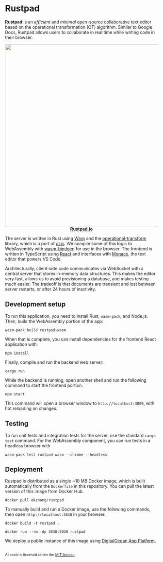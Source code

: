 # Rustpad

**Rustpad** is an _efficient_ and _minimal_ open-source collaborative text
editor based on the operational transformation (OT) algorithm. Similar to Google
Docs, Rustpad allows users to collaborate in real time while writing code in
their browser.

<p align="center">
<a href="https://rustpad.io/">
<img src="https://images.placeholders.dev/?width=600&height=300" width="600"><br>
<strong>Rustpad.io</strong>
</a>
</p>

The server is written in Rust using [Warp](https://github.com/seanmonstar/warp)
and the
[operational-transform](https://github.com/spebern/operational-transform-rs)
library, which is a port of
[ot.js](https://github.com/Operational-Transformation/ot.js). We compile some of
this logic to WebAssembly with
[wasm-bindgen](https://github.com/rustwasm/wasm-bindgen) for use in the browser.
The frontend is written in TypeScript using [React](https://reactjs.org/) and
interfaces with [Monaco](https://github.com/microsoft/monaco-editor), the text
editor that powers VS Code.

Architecturally, client-side code communicates via WebSocket with a central
server that stores in-memory data structures. This makes the editor very fast,
allows us to avoid provisioning a database, and makes testing much easier. The
tradeoff is that documents are transient and lost between server restarts, or
after 24 hours of inactivity.

## Development setup

To run this application, you need to install Rust, `wasm-pack`, and Node.js.
Then, build the WebAssembly portion of the app:

```
wasm-pack build rustpad-wasm
```

When that is complete, you can install dependencies for the frontend React
application with:

```
npm install
```

Finally, compile and run the backend web server:

```
cargo run
```

While the backend is running, open another shell and run the following command
to start the frontend portion.

```
npm start
```

This command will open a browser window to `http://localhost:3000`, with hot
reloading on changes.

## Testing

To run unit tests and integration tests for the server, use the standard
`cargo test` command. For the WebAssembly component, you can run tests in a
headless browser with

```
wasm-pack test rustpad-wasm --chrome --headless
```

## Deployment

Rustpad is distributed as a single ~10 MB Docker image, which is built
automatically from the `Dockerfile` in this repository. You can pull the latest
version of this image from Docker Hub.

```
docker pull ekzhang/rustpad
```

To manually build and run a Docker image, use the following commands, then open
`http://localhost:3030` in your browser.

```
docker build -t rustpad .
```

```
docker run --rm -dp 3030:3030 rustpad
```

We deploy a public instance of this image using
[DigitalOcean App Platform](https://www.digitalocean.com/products/app-platform/).

<br>

<sup>
All code is licensed under the <a href="LICENSE">MIT license</a>.
</sup>
